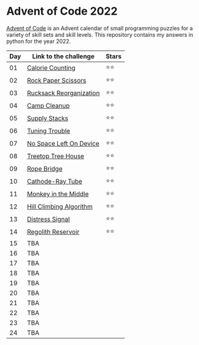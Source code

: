 # Advent of Code 2022
[Advent of Code](https://adventofcode.com/2022/about) is an Advent calendar of small programming puzzles for a variety of skill sets and skill levels. This repository contains my answers in python for the year 2022.


| Day | Link to the challenge                                           | Stars        |
| --- | --------------------------------------------------------------- | ------------ |
| 01  | [Calorie Counting](https://adventofcode.com/2022/day/1)         | :star::star: |
| 02  | [Rock Paper Scissors](https://adventofcode.com/2022/day/2)      | :star::star: |
| 03  | [Rucksack Reorganization](https://adventofcode.com/2022/day/3)  | :star::star: |
| 04  | [Camp Cleanup](https://adventofcode.com/2022/day/4)             | :star::star: |
| 05  | [Supply Stacks](https://adventofcode.com/2022/day/5)            | :star::star: |
| 06  | [Tuning Trouble](https://adventofcode.com/2022/day/6)           | :star::star: |
| 07  | [No Space Left On Device](https://adventofcode.com/2022/day/7)  | :star::star: |
| 08  | [Treetop Tree House](https://adventofcode.com/2022/day/8)       | :star::star: |
| 09  | [Rope Bridge](https://adventofcode.com/2022/day/9)              | :star::star: |
| 10  | [Cathode-Ray Tube](https://adventofcode.com/2022/day/10)        | :star::star: |
| 11  | [Monkey in the Middle](https://adventofcode.com/2022/day/11)    | :star::star: |
| 12  | [Hill Climbing Algorithm](https://adventofcode.com/2022/day/12) | :star::star: |
| 13  | [Distress Signal](https://adventofcode.com/2022/day/13)         | :star::star: |
| 14  | [Regolith Reservoir](https://adventofcode.com/2022/day/14)      | :star::star: |
| 15  | TBA        |
| 16  | TBA        |
| 17  | TBA        |
| 18  | TBA        |
| 19  | TBA        |
| 20  | TBA        |
| 21  | TBA        |
| 22  | TBA        |
| 23  | TBA        |
| 24  | TBA        |
